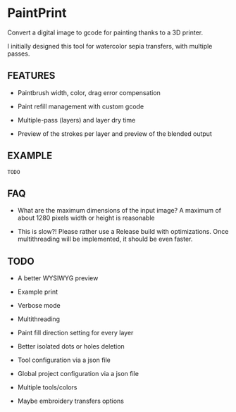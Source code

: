 PaintPrint
==========

Convert a digital image to gcode for painting thanks to a 3D printer.

I initially designed this tool for watercolor sepia transfers, with multiple passes.

FEATURES
--------

-   Paintbrush width, color, drag error compensation

-   Paint refill management with custom gcode

-   Multiple-pass (layers) and layer dry time

-   Preview of the strokes per layer and preview of the blended output

EXAMPLE
-------

`TODO`

FAQ
---

-   What are the maximum dimensions of the input image? A maximum of about 1280 pixels width or height is reasonable

-   This is slow?! Please rather use a Release build with optimizations. Once multithreading will be implemented, it should be even faster.

TODO
----

-   A better WYSIWYG preview

-   Example print

-   Verbose mode

-   Multithreading

-   Paint fill direction setting for every layer

-   Better isolated dots or holes deletion

-   Tool configuration via a json file

-   Global project configuration via a json file

-   Multiple tools/colors

-   Maybe embroidery transfers options
